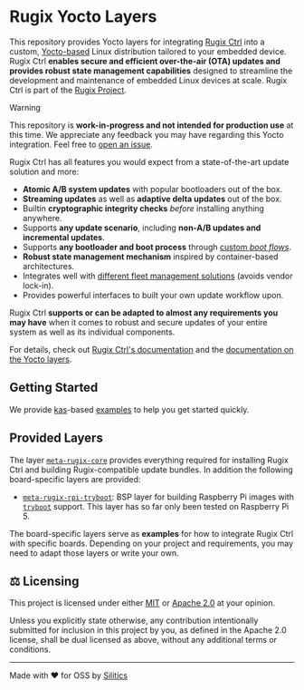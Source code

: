 # Rugix Yocto Layers

This repository provides Yocto layers for integrating [Rugix Ctrl](https://rugix.org/docs/ctrl) into a custom, [Yocto-based](https://www.yoctoproject.org) Linux distribution tailored to your embedded device.
Rugix Ctrl **enables secure and efficient over-the-air (OTA) updates and provides robust state management capabilities** designed to streamline the development and maintenance of embedded Linux devices at scale.
Rugix Ctrl is part of the [Rugix Project](https://rugix.org).

> [!WARNING]
> This repository is **work-in-progress and not intended for production use** at this time.
> We appreciate any feedback you may have regarding this Yocto integration.
> Feel free to [open an issue](https://github.com/silitics/meta-rugix/issues/new/choose).

Rugix Ctrl has all features you would expect from a state-of-the-art update solution and more:

- **Atomic A/B system updates** with popular bootloaders out of the box.
- **Streaming updates** as well as **adaptive delta updates** out of the box.
- Builtin **cryptographic integrity checks** _before_ installing anything anywhere.
- Supports **any update scenario**, including **non-A/B updates and incremental updates**.
- Supports **any bootloader and boot process** through [custom _boot flows_](https://rugix.org/docs/ctrl/advanced/boot-flows).
- **Robust state management mechanism** inspired by container-based architectures.
- Integrates well with [different fleet management solutions](https://rugix.org/docs/ctrl/advanced/fleet-management) (avoids vendor lock-in).
- Provides powerful interfaces to built your own update workflow upon.

Rugix Ctrl **supports or can be adapted to almost any requirements you may have** when it comes to robust and secure updates of your entire system as well as its individual components.

For details, check out [Rugix Ctrl's documentation](https://rugix.org/docs/ctrl) and the [documentation on the Yocto layers](https://oss.silitics.com/rugix/docs/ctrl/advanced/yocto-integration/).

## Getting Started

We provide [kas](https://github.com/siemens/kas)-based [examples](./examples/) to help you get started quickly.

## Provided Layers

The layer [`meta-rugix-core`](./meta-rugix-core/) provides everything required for installing Rugix Ctrl and building Rugix-compatible update bundles.
In addition the following board-specific layers are provided:

- [`meta-rugix-rpi-tryboot`](./meta-rugix-rpi-tryboot/): BSP layer for building Raspberry Pi images with [`tryboot`](https://www.raspberrypi.com/documentation/computers/raspberry-pi.html#fail-safe-os-updates-tryboot) support. This layer has so far only been tested on Raspberry Pi 5.

The board-specific layers serve as **examples** for how to integrate Rugix Ctrl with specific boards.
Depending on your project and requirements, you may need to adapt those layers or write your own.

## ⚖️ Licensing

This project is licensed under either [MIT](https://github.com/silitics/rugix/blob/main/LICENSE-MIT) or [Apache 2.0](https://github.com/silitics/rugix/blob/main/LICENSE-APACHE) at your opinion.

Unless you explicitly state otherwise, any contribution intentionally submitted for inclusion in this project by you, as defined in the Apache 2.0 license, shall be dual licensed as above, without any additional terms or conditions.

---

Made with ❤️ for OSS by [Silitics](https://www.silitics.com)